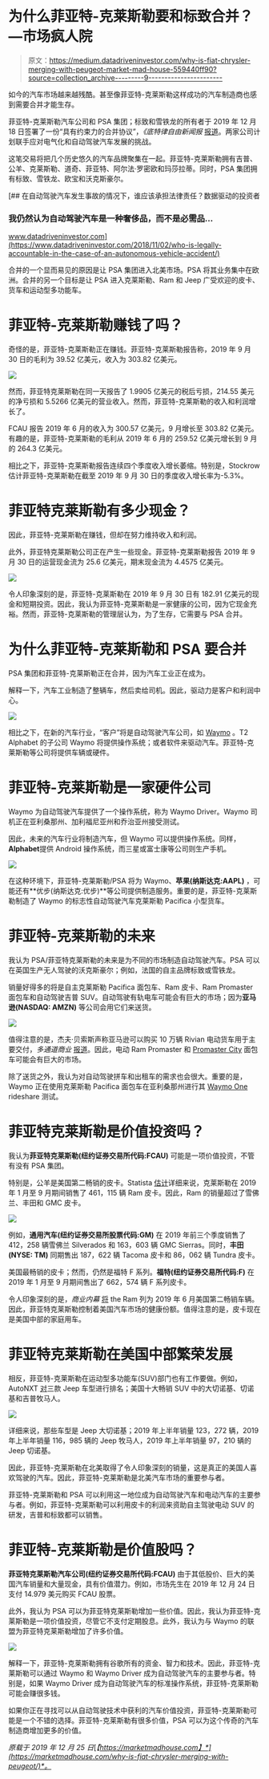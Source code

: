 # 为什么菲亚特-克莱斯勒要和标致合并？—市场疯人院

> 原文：<https://medium.datadriveninvestor.com/why-is-fiat-chrysler-merging-with-peugeot-market-mad-house-559440ff90?source=collection_archive---------9----------------------->

如今的汽车市场越来越残酷。甚至像菲亚特-克莱斯勒这样成功的汽车制造商也感到需要合并才能生存。

菲亚特-克莱斯勒汽车公司和 PSA 集团；标致和雪铁龙的所有者于 2019 年 12 月 18 日签署了一份“具有约束力的合并协议”，*《底特律自由新闻报* [报道](https://www.freep.com/story/money/cars/chrysler/2019/12/17/fca-peugeot-merger/2680490001/)。两家公司计划联手应对电气化和自动驾驶汽车发展的挑战。

这笔交易将把几个历史悠久的汽车品牌聚集在一起。菲亚特-克莱斯勒拥有吉普、公羊、克莱斯勒、道奇、菲亚特、阿尔法·罗密欧和玛莎拉蒂。同时，PSA 集团拥有标致、雪铁龙、欧宝和沃克斯豪尔。

[](https://www.datadriveninvestor.com/2018/11/02/who-is-legally-accountable-in-the-case-of-an-autonomous-vehicle-accident/) [## 在自动驾驶汽车发生事故的情况下，谁应该承担法律责任？数据驱动的投资者

### 我仍然认为自动驾驶汽车是一种奢侈品，而不是必需品…

www.datadriveninvestor.com](https://www.datadriveninvestor.com/2018/11/02/who-is-legally-accountable-in-the-case-of-an-autonomous-vehicle-accident/) 

合并的一个显而易见的原因是让 PSA 集团进入北美市场。PSA 将其业务集中在欧洲。合并的另一个目标是让 PSA 进入克莱斯勒、Ram 和 Jeep 广受欢迎的皮卡、货车和运动型多功能车。

# 菲亚特-克莱斯勒赚钱了吗？

奇怪的是，菲亚特-克莱斯勒正在赚钱。菲亚特-克莱斯勒报告称，2019 年 9 月 30 日的毛利为 39.52 亿美元，收入为 303.82 亿美元。

![](img/da89e5f3771c1ac3527ac7d49caedde9.png)

然而，菲亚特克莱斯勒在同一天报告了 1.9905 亿美元的税后亏损，214.55 美元的净亏损和 5.5266 亿美元的营业收入。然而，菲亚特-克莱斯勒的收入和利润增长了。

FCAU 报告 2019 年 6 月的收入为 300.57 亿美元，9 月增长至 303.82 亿美元。有趣的是，菲亚特-克莱斯勒的毛利从 2019 年 6 月的 259.52 亿美元增长到 9 月的 264.3 亿美元。

相比之下，菲亚特-克莱斯勒报告连续四个季度收入增长萎缩。特别是，Stockrow 估计菲亚特-克莱斯勒在截至 2019 年 9 月 30 日的季度收入增长率为-5.3%。

# 菲亚特克莱斯勒有多少现金？

因此，菲亚特-克莱斯勒在赚钱，但却在努力维持收入和利润。

此外，菲亚特克莱斯勒公司正在产生一些现金。菲亚特-克莱斯勒报告 2019 年 9 月 30 日的运营现金流为 25.6 亿美元，期末现金流为 4.4575 亿美元。

![](img/ed99f9c44fa97b7aa6da6893210c6c91.png)

令人印象深刻的是，菲亚特-克莱斯勒在 2019 年 9 月 30 日有 182.91 亿美元的现金和短期投资。因此，我认为菲亚特-克莱斯勒是一家健康的公司，因为它现金充裕。然而，菲亚特-克莱斯勒的管理层认为，为了生存，它需要与 PSA 合并。

# 为什么菲亚特-克莱斯勒和 PSA 要合并

PSA 集团和菲亚特-克莱斯勒正在合并，因为汽车工业正在成为。

解释一下，汽车工业制造了整辆车，然后卖给司机。因此，驱动力是客户和利润中心。

![](img/045098d994fb1e3bfb8dd417d71fa73b.png)

相比之下，在新的汽车行业，“客户”将是自动驾驶汽车公司，如 [Waymo](https://waymo.com/) 。T2 Alphabet 的子公司 Waymo 将提供操作系统；或者软件来驱动汽车。菲亚特-克莱斯勒等公司将提供车辆或硬件。

# 菲亚特-克莱斯勒是一家硬件公司

Waymo 为自动驾驶汽车提供了一个操作系统，称为 Waymo Driver。Waymo 司机正在亚利桑那州、加利福尼亚州和乔治亚州接受测试。

因此，未来的汽车行业将制造汽车，但 Waymo 可以提供操作系统。同样，**Alphabet**提供 Android 操作系统，而三星或富士康等公司则生产手机。

![](img/c09e76b906e029f1460a9c597ed998db.png)

在这种环境下，菲亚特-克莱斯勒/PSA 将为 Waymo、**苹果(纳斯达克:AAPL)** ，可能还有**优步(纳斯达克:优步)**等公司提供制造服务。重要的是，菲亚特-克莱斯勒制造了 Waymo 的标志性自动驾驶汽车克莱斯勒 Pacifica 小型货车。

# 菲亚特-克莱斯勒的未来

我认为 PSA/菲亚特克莱斯勒的未来是为不同的市场制造自动驾驶汽车。PSA 可以在英国生产无人驾驶的沃克斯豪尔；例如，法国的自主品牌标致或雪铁龙。

销量好得多的将是自主克莱斯勒 Pacifica 面包车、Ram 皮卡、Ram Promaster 面包车和自动驾驶吉普 SUV。自动驾驶有轨电车可能会有巨大的市场；因为**亚马逊(NASDAQ: AMZN)** 等公司会用它们来送货。

![](img/e6196405c48d1785bd13f5a9dfeb379a.png)

值得注意的是，杰夫·贝索斯声称亚马逊可以购买 10 万辆 Rivian 电动货车用于主要交付，*多通道商业* [报道](https://multichannelmerchant.com/operations/amazon-buy-100000-electric-delivery-vans/)。因此，电动 Ram Promaster 和 [Promaster City](https://www.ramtrucks.com/ram-promaster-city.html) 面包车可能会有巨大的市场。

除了送货之外，我认为对自动驾驶拼车和出租车的需求也会很大。重要的是，Waymo 正在使用克莱斯勒 Pacifica 面包车在亚利桑那州进行其 [Waymo One](https://waymo.com/apply/) rideshare 测试。

# 菲亚特克莱斯勒是价值投资吗？

我认为**菲亚特克莱斯勒(纽约证券交易所代码:FCAU)** 可能是一项价值投资，不管有没有 PSA 集团。

特别是，公羊是美国第二畅销的皮卡。Statista [估计](https://marketmadhouse.com/why-is-fiat-chrysler-merging-with-peugeot/#5edbd48c3a08)详细来说，克莱斯勒在 2019 年 1 月至 9 月期间销售了 461，115 辆 Ram 皮卡。因此，Ram 的销量超过了雪佛兰、丰田和 GMC 皮卡。

![](img/d2e3ff9cb73adf98d32e5d5aba1d2a6e.png)

例如，**通用汽车(纽约证券交易所股票代码:GM)** 在 2019 年前三个季度销售了 412，258 辆雪佛兰 Silverados 和 163，603 辆 GMC Sierras。同时，**丰田(NYSE: TM)** 同期售出 187，622 辆 Tacoma 皮卡和 86，062 辆 Tundra 皮卡。

美国最畅销的皮卡；然而，仍然是福特 F 系列。**福特(纽约证券交易所代码:F)** 在 2019 年 1 月至 9 月期间售出了 662，574 辆 F 系列皮卡。

令人印象深刻的是，*商业内幕* [将](https://marketmadhouse.com/why-is-fiat-chrysler-merging-with-peugeot/#3-chevrolet-silverado-23) the Ram 列为 2019 年 6 月美国第二畅销车辆。因此，菲亚特克莱斯勒控制着美国汽车市场的健康份额。值得注意的是，皮卡现在是美国中部的家庭用车。

# 菲亚特克莱斯勒在美国中部繁荣发展

相反，菲亚特-克莱斯勒在运动型多功能车(SUV)部门也有工作要做。例如，AutoNXT [对](https://autonxt.net/best-selling-suvs-in-america-first-half-2019/)三款 Jeep 车型进行排名；美国十大畅销 SUV 中的大切诺基、切诺基和吉普牧马人。

![](img/50183da3dcb786e9b2af8317c4317a6a.png)

详细来说，那些车型是 Jeep 大切诺基；2019 年上半年销量 123，272 辆，2019 年上半年销量 116，985 辆的 Jeep 牧马人，2019 年上半年销量 97，210 辆的 Jeep 切诺基。

因此，菲亚特-克莱斯勒在北美取得了令人印象深刻的销量，这是真正的美国人喜欢驾驶的汽车。因此，菲亚特-克莱斯勒是北美汽车市场的重要参与者。

菲亚特-克莱斯勒和 PSA 可以利用这一地位成为自动驾驶汽车和电动汽车的主要参与者。例如，菲亚特-克莱斯勒可以利用皮卡的利润来资助自主驾驶电动 SUV 的研发，吉普和标致都可以销售。

# 菲亚特-克莱斯勒是价值股吗？

**菲亚特克莱斯勒汽车公司(纽约证券交易所代码:FCAU)** 由于其低股价、巨大的美国汽车销量和大量现金，具有价值潜力。例如，市场先生在 2019 年 12 月 24 日支付 14.979 美元购买 FCAU 股票。

此外，我认为 PSA 可以为菲亚特克莱斯勒增加一些价值。因此，我认为菲亚特-克莱斯勒是一项价值投资，尽管它不支付定期股息。此外，我认为与 Waymo 的联盟为菲亚特克莱斯勒增加了许多价值。

![](img/f4aff02b001ba722c35d2a2ee1ad5a8e.png)

解释一下，菲亚特-克莱斯勒拥有谷歌所有的资金、智力和技术。因此，菲亚特-克莱斯勒可以通过 Waymo 和 Waymo Driver 成为自动驾驶汽车的主要参与者。特别是，如果 Waymo Driver 成为自动驾驶汽车的标准操作系统，菲亚特-克莱斯勒可能会赚很多钱。

如果你正在寻找可以从自动驾驶技术中获利的汽车价值投资，菲亚特-克莱斯勒可能是一个不错的选择。菲亚特-克莱斯勒有很多价值，PSA 可以为这个传奇的汽车制造商增加更多的价值。

*原载于 2019 年 12 月 25 日*[*【https://marketmadhouse.com】*](https://marketmadhouse.com/why-is-fiat-chrysler-merging-with-peugeot/)*。*